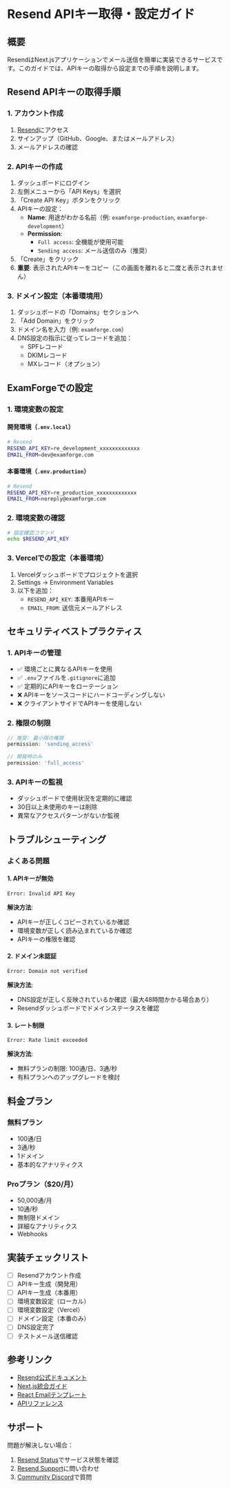 # Resend APIキー取得・設定ガイド

## 概要
ResendはNext.jsアプリケーションでメール送信を簡単に実装できるサービスです。このガイドでは、APIキーの取得から設定までの手順を説明します。

## Resend APIキーの取得手順

### 1. アカウント作成
1. [Resend](https://resend.com)にアクセス
2. サインアップ（GitHub、Google、またはメールアドレス）
3. メールアドレスの確認

### 2. APIキーの作成
1. ダッシュボードにログイン
2. 左側メニューから「API Keys」を選択
3. 「Create API Key」ボタンをクリック
4. APIキーの設定：
   - **Name**: 用途がわかる名前（例: `examforge-production`, `examforge-development`）
   - **Permission**: 
     - `Full access`: 全機能が使用可能
     - `Sending access`: メール送信のみ（推奨）
5. 「Create」をクリック
6. **重要**: 表示されたAPIキーをコピー（この画面を離れると二度と表示されません）

### 3. ドメイン設定（本番環境用）
1. ダッシュボードの「Domains」セクションへ
2. 「Add Domain」をクリック
3. ドメイン名を入力（例: `examforge.com`）
4. DNS設定の指示に従ってレコードを追加：
   - SPFレコード
   - DKIMレコード
   - MXレコード（オプション）

## ExamForgeでの設定

### 1. 環境変数の設定

#### 開発環境（`.env.local`）
```bash
# Resend
RESEND_API_KEY=re_development_xxxxxxxxxxxxx
EMAIL_FROM=dev@examforge.com
```

#### 本番環境（`.env.production`）
```bash
# Resend
RESEND_API_KEY=re_production_xxxxxxxxxxxxx
EMAIL_FROM=noreply@examforge.com
```

### 2. 環境変数の確認
```bash
# 設定確認コマンド
echo $RESEND_API_KEY
```

### 3. Vercelでの設定（本番環境）
1. Vercelダッシュボードでプロジェクトを選択
2. Settings → Environment Variables
3. 以下を追加：
   - `RESEND_API_KEY`: 本番用APIキー
   - `EMAIL_FROM`: 送信元メールアドレス

## セキュリティベストプラクティス

### 1. APIキーの管理
- ✅ 環境ごとに異なるAPIキーを使用
- ✅ `.env`ファイルを`.gitignore`に追加
- ✅ 定期的にAPIキーをローテーション
- ❌ APIキーをソースコードにハードコーディングしない
- ❌ クライアントサイドでAPIキーを使用しない

### 2. 権限の制限
```javascript
// 推奨: 最小限の権限
permission: 'sending_access'

// 開発時のみ
permission: 'full_access'
```

### 3. APIキーの監視
- ダッシュボードで使用状況を定期的に確認
- 30日以上未使用のキーは削除
- 異常なアクセスパターンがないか監視

## トラブルシューティング

### よくある問題

#### 1. APIキーが無効
```
Error: Invalid API Key
```
**解決方法**:
- APIキーが正しくコピーされているか確認
- 環境変数が正しく読み込まれているか確認
- APIキーの権限を確認

#### 2. ドメイン未認証
```
Error: Domain not verified
```
**解決方法**:
- DNS設定が正しく反映されているか確認（最大48時間かかる場合あり）
- Resendダッシュボードでドメインステータスを確認

#### 3. レート制限
```
Error: Rate limit exceeded
```
**解決方法**:
- 無料プランの制限: 100通/日、3通/秒
- 有料プランへのアップグレードを検討

## 料金プラン

### 無料プラン
- 100通/日
- 3通/秒
- 1ドメイン
- 基本的なアナリティクス

### Proプラン（$20/月）
- 50,000通/月
- 10通/秒
- 無制限ドメイン
- 詳細なアナリティクス
- Webhooks

## 実装チェックリスト

- [ ] Resendアカウント作成
- [ ] APIキー生成（開発用）
- [ ] APIキー生成（本番用）
- [ ] 環境変数設定（ローカル）
- [ ] 環境変数設定（Vercel）
- [ ] ドメイン設定（本番のみ）
- [ ] DNS設定完了
- [ ] テストメール送信確認

## 参考リンク

- [Resend公式ドキュメント](https://resend.com/docs)
- [Next.js統合ガイド](https://resend.com/docs/send-with-nextjs)
- [React Emailテンプレート](https://react.email)
- [APIリファレンス](https://resend.com/docs/api-reference)

## サポート

問題が解決しない場合：
1. [Resend Status](https://status.resend.com)でサービス状態を確認
2. [Resend Support](https://resend.com/support)に問い合わせ
3. [Community Discord](https://discord.gg/resend)で質問